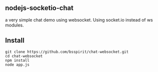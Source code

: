 nodejs-socketio-chat
---

a very simple chat demo using websocket. Using socket.io instead of ws modules.


Install
---

```{bash}
git clone https://github.com/bsspirit/chat-websocket.git
cd chat-websocket
npm install
node app.js
```

